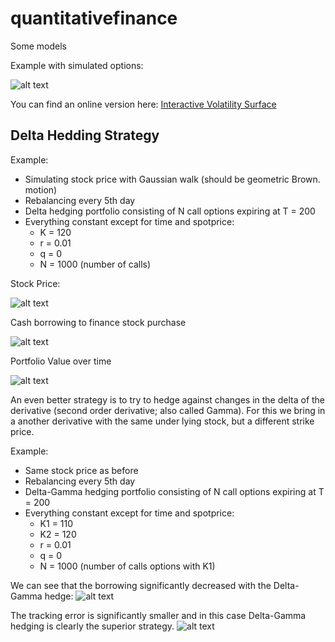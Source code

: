 # quantitativefinance
Some models

Example with simulated options:

![alt text](https://github.com/kgeoffrey/quantitativefinance/blob/master/fig/volatilitysurface.png "Logo Title Text 1")



You can find an online version here: [Interactive Volatility Surface](https://kgeoffrey.github.io/quantfinance/graph.html)


## Delta Hedding Strategy

Example:

 - Simulating stock price with Gaussian walk (should be geometric Brown. motion) 
 - Rebalancing every 5th day 
 - Delta hedging portfolio consisting of N call options expiring at T = 200
 - Everything constant except for time and spotprice:
    - K = 120
    - r = 0.01
    - q = 0
    - N = 1000 (number of calls)
    
 Stock Price:
 
 ![alt text](https://github.com/kgeoffrey/quantitativefinance/blob/master/fig/stockprice.png "Logo Title Text 1")
 
 Cash borrowing to finance stock purchase 
 
 ![alt text](https://github.com/kgeoffrey/quantitativefinance/blob/master/fig/borrow.png "Logo Title Text 1")
 
 Portfolio Value over time
 
 ![alt text](https://github.com/kgeoffrey/quantitativefinance/blob/master/fig/value.png "Logo Title Text 1")


An even better strategy is to try to hedge against changes in the delta of the derivative (second order derivative; also called Gamma).
For this we bring in a another derivative with the same under lying stock, but a different strike price. 

Example:
 - Same stock price as before
 - Rebalancing every 5th day
 - Delta-Gamma hedging portfolio consisting of N call options expiring at T = 200
 - Everything constant except for time and spotprice: 
   - K1 = 110
   - K2 = 120
   - r = 0.01
   - q = 0
   - N = 1000 (number of calls options with K1)

We can see that the borrowing significantly decreased with the Delta-Gamma hedge:
![alt text](https://github.com/kgeoffrey/quantitativefinance/blob/master/fig/borrowdeltagamma.png "Logo Title Text 1")

The tracking error is significantly smaller and in this case Delta-Gamma hedging is clearly the superior strategy.
![alt text](https://github.com/kgeoffrey/quantitativefinance/blob/master/fig/valuedeltagamma.png "Logo Title Text 1")


